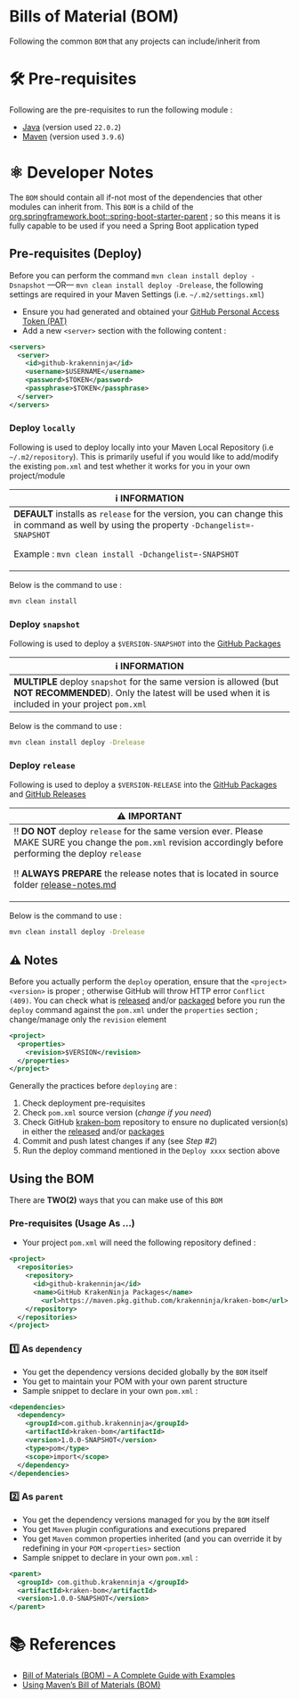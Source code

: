 Bills of Material (BOM)
===
Following the common `BOM` that any projects can include/inherit from

# 🛠️ Pre-requisites
Following are the pre-requisites to run the following module :

* [Java](https://openjdk.org) (version used `22.0.2`) 
* [Maven](https://maven.apache.org/download.cgi) (version used `3.9.6`)


# ⚛ Developer Notes
The `BOM` should contain all if-not most of the dependencies that other modules can inherit from. This `BOM` is a child of the [org.springframework.boot::spring-boot-starter-parent](https://github.com/spring-projects/spring-boot/tree/3.3.x/spring-boot-project/spring-boot-starters/spring-boot-starter-parent) ; so this means it is fully capable to be used if you need a Spring Boot application typed

## Pre-requisites (Deploy)
Before you can perform the command `mvn clean install deploy -Dsnapshot` —OR— `mvn clean install deploy -Drelease`, the following settings are required in your Maven Settings (i.e. `~/.m2/settings.xml`)

* Ensure you had generated and obtained your [GitHub Personal Access Token (PAT)](https://docs.github.com/en/authentication/keeping-your-account-and-data-secure/managing-your-personal-access-tokens)
* Add a new `<server>` section with the following content : 

```xml
<servers>
  <server>
    <id>github-krakenninja</id>
    <username>$USERNAME</username>
    <password>$TOKEN</password>
    <passphrase>$TOKEN</passphrase>
  </server>
</servers>
```

### Deploy `locally`
Following is used to deploy locally into your Maven Local Repository (i.e `~/.m2/repository`). This is primarily useful if you would like to add/modify the existing `pom.xml` and test whether it works for you in your own project/module

| ℹ️ INFORMATION |
|---|
| **DEFAULT** installs as `release` for the version, you can change this in command as well by using the property `-Dchangelist=-SNAPSHOT` <br/> <p>Example : `mvn clean install -Dchangelist=-SNAPSHOT`</p> |

Below is the command to use : 

```sh
mvn clean install
```

### Deploy `snapshot`
Following is used to deploy a `$VERSION-SNAPSHOT` into the [GitHub Packages](https://github.com/users/krakenninja/packages?repo_name=kraken-bom)

| ℹ️ INFORMATION |
|---|
| **MULTIPLE** deploy `snapshot` for the same version is allowed (but **NOT RECOMMENDED**). Only the latest will be used when it is included in your project `pom.xml` |

Below is the command to use : 

```sh
mvn clean install deploy -Drelease
```

### Deploy `release`
Following is used to deploy a `$VERSION-RELEASE` into the [GitHub Packages](https://github.com/users/krakenninja/packages?repo_name=kraken-bom) and [GitHub Releases](https://github.com/krakenninja/kraken-bom/releases)

| ⚠️ IMPORTANT |
|---|
| ‼️ **DO NOT** deploy `release` for the same version ever. Please MAKE SURE you change the `pom.xml` revision accordingly before performing the deploy `release` <br/><p>‼️ **ALWAYS PREPARE** the release notes that is located in source folder [release-notes.md](src/main/resources/release-notes.md)</p> |

Below is the command to use : 

```sh
mvn clean install deploy -Drelease
```

## ⚠️ Notes
Before you actually perform the `deploy` operation, ensure that the `<project><version>` is proper ; otherwise GitHub will throw HTTP error `Conflict (409)`. You can check what is [released](https://github.com/krakenninja/kraken-bom/releases) and/or [packaged](https://github.com/users/krakenninja/packages?repo_name=kraken-bom) before you run the `deploy` command against the `pom.xml` under the `properties` section ; change/manage only the `revision` element

```xml
<project>
  <properties>
    <revision>$VERSION</revision>
  </properties>
</project>
```

Generally the practices before `deploying` are : 

1. Check deployment pre-requisites
2. Check `pom.xml` source version (*change if you need*)
3. Check GitHub [kraken-bom](https://github.com/krakenninja/kraken-bom) repository to ensure no duplicated version(s) in either the [released](https://github.com/krakenninja/kraken-bom/releases) and/or [packages](https://github.com/users/krakenninja/packages?repo_name=kraken-bom) 
4. Commit and push latest changes if any (see *Step #2*)
5. Run the deploy command mentioned in the `Deploy xxxx` section above

## Using the BOM
There are **TWO(2)** ways that you can make use of this `BOM`

### Pre-requisites (Usage As ...)
* Your project `pom.xml` will need the following repository defined : 

```xml
<project>
  <repositories>
    <repository>
      <id>github-krakenninja</id>
      <name>GitHub KrakenNinja Packages</name>
        <url>https://maven.pkg.github.com/krakenninja/kraken-bom</url>
    </repository>
  </repositories>
</project>
```

### 1️⃣ As `dependency`
* You get the dependency versions decided globally by the `BOM` itself
* You get to maintain your POM with your own parent structure
* Sample snippet to declare in your own `pom.xml` : 

```xml
<dependencies>
  <dependency>
    <groupId>com.github.krakenninja</groupId>
    <artifactId>kraken-bom</artifactId>
    <version>1.0.0-SNAPSHOT</version>
    <type>pom</type>
    <scope>import</scope>
  </dependency>
</dependencies>
```

### 2️⃣ As `parent`
* You get the dependency versions managed for you by the `BOM` itself
* You get `Maven` plugin configurations and executions prepared
* You get `Maven` common properties inherited (and you can override it by redefining in your `POM` `<properties>` section
* Sample snippet to declare in your own `pom.xml` : 

```xml
<parent>
  <groupId> com.github.krakenninja </groupId>
  <artifactId>kraken-bom</artifactId>
  <version>1.0.0-SNAPSHOT</version>
</parent>
```

# 📚 References
* [Bill of Materials (BOM) – A Complete Guide with Examples](https://www.mrpeasy.com/blog/bill-of-materials/)
* [Using Maven’s Bill of Materials (BOM)](https://reflectoring.io/maven-bom/)